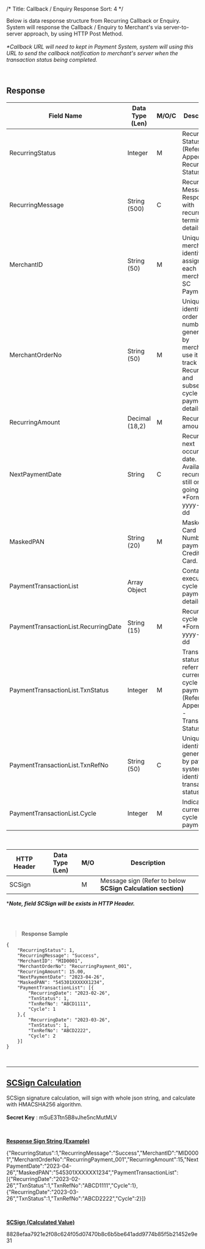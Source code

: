 /*
Title: Callback / Enquiry Response
Sort: 4
*/


Below is data response structure from Recurring Callback or Enquiry.
<br />
System will response the Callback / Enquiry to Merchant's via server-to-server approach, by using HTTP Post Method.
<br />
<br />
_*Callback URL will need to kept in Payment System, system will using this URL to send the callback notification to merchant's server when the transaction status being completed._

<br />

## Response

| Field Name                           | Data Type (Len) | M/O/C | Description                                                                                                              |
|--------------------------------------|-----------------|-------|--------------------------------------------------------------------------------------------------------------------------|
| RecurringStatus                      | Integer         | M     | Recurring Status.<br />(Refer to Appedix 4 - Recurring Status)                                                           |
| RecurringMessage                     | String (500)    | C     | Recurring Message. Response with recurring terminated details.                                                           |
| MerchantID                           | String (50)     | M     | Unique merchant's identification assigned to each merchant by SC Payments.                                            |
| MerchantOrderNo                      | String (50)     | M     | Unique identifier or order number generated by merchant, use it to track Recurring and subsequent cycle payment details. |
| RecurringAmount                      | Decimal (18,2)  | M     | Recurring amount.                                                                                                        |
| NextPaymentDate                      | String          | C     | Recurring next occurrence date. Available if recurring still on-going.<br />  *Format in yyyy-MM-dd                      |
| MaskedPAN                            | String (20)     | M     | Masked Card Number if payment via Credit/Debit Card.                                                                     |
| PaymentTransactionList               | Array Object    |       | Contains executed cycle payment details.                                                                                 |
| PaymentTransactionList.RecurringDate | String (15)     | M     | Recurring cycle date.<br />  *Format in yyyy-MM-dd                                                                       |
| PaymentTransactionList.TxnStatus     | Integer         | M     | Transaction status referring on current cycle payment.<br /> (Refer to Appendix 5 - Transaction Status)                  |
| PaymentTransactionList.TxnRefNo      | String (50)     | C     | Unique identifier generated by payment system, to identify the transaction status.                                       |
| PaymentTransactionList.Cycle         | Integer         | M     | Indicator of current cycle payment.                                                                                      |

<br/>

| HTTP Header | Data Type   (Len) | M/O | Description                                                     |
|-------------|-------------------|-----|-----------------------------------------------------------------|
| SCSign      |                   | M   | Message sign (Refer to below <b>SCSign Calculation<b/> section) |

****Note, field SCSign will be exists in HTTP Header.***

<br />
<br />


> **Response Sample**
    
	{
		"RecurringStatus": 1,
		"RecurringMessage": "Success",
		"MerchantID": "MID0001",
		"MerchantOrderNo": "RecurringPayment_001",
		"RecurringAmount": 15.00,
		"NextPaymentDate": "2023-04-26",
		"MaskedPAN": "545301XXXXXX1234",
		"PaymentTransactionList": [{
			"RecurringDate": "2023-02-26",
			"TxnStatus": 1,
			"TxnRefNo": "ABCD1111",
			"Cycle": 1
		},{
			"RecurringDate": "2023-03-26",
			"TxnStatus": 1,
			"TxnRefNo": "ABCD2222",
			"Cycle": 2
		}]
	}

<br />
<hr />


## <u>SCSign Calculation</u>

SCSign signature calculation, will sign with whole json string, and calculate with HMACSHA256 algorithm.
<br/>
<br />
**Secret Key** : mSuE3Ttn5B8vJhe5ncMutMLV

<br />

<u>**Response Sign String (Example)**</u> 
<p style="word-wrap: break-word;">
{"RecurringStatus":1,"RecurringMessage":"Success","MerchantID":"MID0001","MerchantOrderNo":"RecurringPayment_001","RecurringAmount":15,"NextPaymentDate":"2023-04-26","MaskedPAN":"545301XXXXXX1234","PaymentTransactionList":[{"RecurringDate":"2023-02-26","TxnStatus":1,"TxnRefNo":"ABCD1111","Cycle":1},{"RecurringDate":"2023-03-26","TxnStatus":1,"TxnRefNo":"ABCD2222","Cycle":2}]}
</p>

<br />

<u>**SCSign (Calculated Value)**</u> 
<p style="word-wrap: break-word;">
8828efaa7921e2f08c624f05d07470b8c6b5be641add9774b85f5b21452e9e31
</p>

<br />